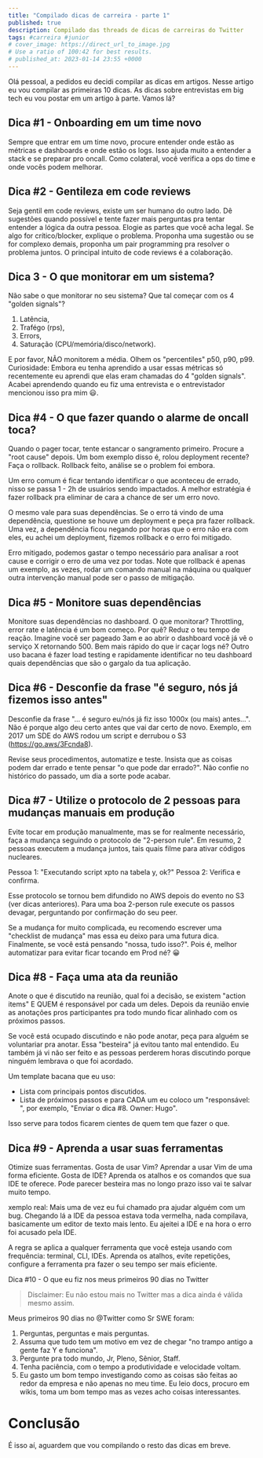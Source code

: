 ```yaml
---
title: "Compilado dicas de carreira - parte 1"
published: true
description: Compilado das threads de dicas de carreiras do Twitter 
tags: #carreira #junior 
# cover_image: https://direct_url_to_image.jpg
# Use a ratio of 100:42 for best results.
# published_at: 2023-01-14 23:55 +0000
---
```


Olá pessoal, a pedidos eu decidi compilar as dicas em artigos. Nesse artigo eu vou compilar as primeiras 10 dicas.
As dicas sobre entrevistas em big tech eu vou postar em um artigo à parte. Vamos lá?

## Dica #1 - Onboarding em um time novo

Sempre que entrar em um time novo, procure entender onde estão as métricas e dashboards e onde estão os logs. Isso ajuda muito a entender a stack e se preparar pro oncall. Como colateral, você verifica a ops do time e onde vocês podem melhorar.

## Dica #2 - Gentileza em code reviews

Seja gentil em code reviews, existe um ser humano do outro lado. Dê sugestões quando possível e tente fazer mais perguntas pra tentar entender a lógica da outra pessoa. Elogie as partes que você acha legal. 
Se algo for crítico/blocker, explique o problema. Proponha uma sugestão ou se for complexo demais, proponha um pair programming pra resolver o problema juntos. O principal intuito de code reviews é a colaboração.

## Dica 3 - O que monitorar em um sistema?

Não sabe o que monitorar no seu sistema? Que tal começar com os 4 "golden signals"? 
1. Latência, 
2. Trafégo (rps), 
3. Errors, 
4. Saturação (CPU/memória/disco/network).

E por favor, NÃO monitorem a média. Olhem os "percentiles" p50, p90, p99.
Curiosidade: Embora eu tenha aprendido a usar essas métricas só recentemente eu aprendi que elas eram chamadas do 4 "golden signals". Acabei aprendendo quando eu fiz uma entrevista e o entrevistador mencionou isso pra mim 😃.

## Dica #4 - O que fazer quando o alarme de oncall toca?

Quando o pager tocar, tente estancar o sangramento primeiro. Procure a "root cause" depois. Um bom exemplo disso é, rolou deployment recente? Faça o rollback. Rollback feito, análise se o problem foi embora.

Um erro comum é ficar tentando identificar o que aconteceu de errado, nisso se passa 1 - 2h de usuários sendo impactados. A melhor estratégia é fazer rollback pra eliminar de cara a chance de ser um erro novo. 

O mesmo vale para suas dependências. Se o erro tá vindo de uma dependência, questione se houve um deployment e peça pra fazer rollback. Uma vez, a dependência ficou negando por horas que o erro não era com eles, eu achei um deployment, fizemos rollback e o erro foi mitigado.

Erro mitigado, podemos gastar o tempo necessário para analisar a root cause e corrigir o erro de uma vez por todas. Note que rollback é apenas um exemplo, as vezes, rodar um comando manual na máquina ou qualquer outra intervenção manual pode ser o passo de mitigação.

## Dica #5 - Monitore suas dependências

Monitore suas dependências no dashboard. O que monitorar? Throttling, error rate e latência é um bom começo.  Por quê? Reduz o teu tempo de reação. Imagine você ser pageado 3am e ao abrir o dashboard você já vê o serviço X retornando 500. Bem mais rápido do que ir caçar logs né? Outro uso bacana é fazer load testing e rapidamente identificar no teu dashboard quais dependências que são o gargalo da tua aplicação.

## Dica #6 - Desconfie da frase "é seguro, nós já fizemos isso antes"

Desconfie da frase "... é seguro eu/nós já fiz isso 1000x (ou mais) antes...". Não é porque algo deu certo antes que vai dar certo de novo. Exemplo, em 2017 um SDE do AWS rodou um script e derrubou o S3 (https://go.aws/3Fcnda8).

Revise seus procedimentos, automatize e teste. Insista que as coisas podem dar errado e tente pensar "o que pode dar errado?". Não confie no histórico do passado, um dia a sorte pode acabar.

## Dica #7 - Utilize o protocolo de 2 pessoas para mudanças manuais em produção

Evite tocar em produção manualmente, mas se for realmente necessário, faça a mudança seguindo o protocolo de "2-person rule". Em resumo, 2 pessoas executem a mudança juntos, tais quais filme para ativar códigos nucleares.

Pessoa 1: "Executando script xpto na tabela y, ok?"
Pessoa 2: Verifica e confirma.

Esse protocolo se tornou bem difundido no AWS depois do evento no S3 (ver dicas anteriores). Para uma boa 2-person rule execute os passos devagar, perguntando por confirmação do seu peer.

Se a mudança for muito complicada, eu recomendo escrever uma "checklist de mudança" mas essa eu deixo para uma futura dica. Finalmente, se você está pensando "nossa, tudo isso?". Pois é, melhor automatizar para evitar ficar tocando em Prod né? 😀

## Dica #8 - Faça uma ata da reunião

Anote o que é discutido na reunião, qual foi a decisão, se existem "action items" E QUEM é responsável por cada um deles. Depois da reunião envie as anotações pros participantes pra todo mundo ficar alinhado com os próximos passos.

Se você está ocupado discutindo e não pode anotar, peça para alguém se voluntariar pra anotar. Essa "besteira" já evitou tanto mal entendido. Eu também já vi não ser feito e as pessoas perderem horas discutindo porque ninguém lembrava o que foi acordado.

Um template bacana que eu uso:
- Lista com principais pontos discutidos.
- Lista de próximos passos e para CADA um eu coloco um "responsável: <nome da pessoa>", por exemplo, "Enviar o dica #8. Owner: Hugo".

Isso serve para todos ficarem cientes de quem tem que fazer o que.

## Dica #9 - Aprenda a usar suas ferramentas

Otimize suas ferramentas. Gosta de usar Vim? Aprendar a usar Vim de uma forma eficiente. Gosta de IDE? Aprenda os atalhos e os comandos que sua IDE te oferece. Pode parecer besteira mas no longo prazo isso vai te salvar muito tempo.

xemplo real: Mais uma de vez eu fui chamado pra ajudar alguém com um bug. Chegando lá a IDE da pessoa estava toda vermelha, nada compilava, basicamente um editor de texto mais lento. Eu ajeitei a IDE e na hora o erro foi acusado pela IDE.

A regra se aplica a qualquer ferramenta que você esteja usando com frequência: terminal, CLI, IDEs. Aprenda os atalhos, evite repetições, configure a ferramenta pra fazer o seu tempo ser mais eficiente.

Dica #10 - O que eu fiz nos meus primeiros 90 dias no Twitter

> Disclaimer: Eu não estou mais no Twitter mas a dica ainda é válida mesmo assim.

Meus primeiros 90 dias no @Twitter como Sr SWE foram:

1. Perguntas, perguntas e mais perguntas.
2. Assuma que tudo tem um motivo em vez de chegar "no trampo antigo a gente faz Y e funciona". 
3. Pergunte pra todo mundo, Jr, Pleno, Sênior, Staff.
4. Tenha paciência, com o tempo a produtividade e velocidade voltam.
5. Eu gasto um bom tempo investigando como as coisas são feitas ao redor da empresa e não apenas no meu time. Eu leio docs, procuro em wikis, toma um bom tempo mas as vezes acho coisas interessantes.

# Conclusão

É isso aí, aguardem que vou compilando o resto das dicas em breve. 
